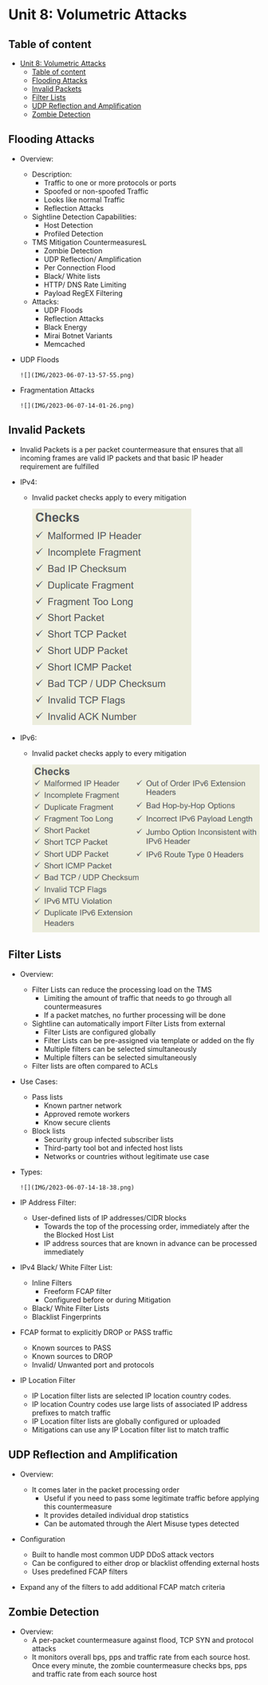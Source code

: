 # Unit 8: Volumetric Attacks

## Table of content

- [Unit 8: Volumetric Attacks](#unit-8-volumetric-attacks)
  - [Table of content](#table-of-content)
  - [Flooding Attacks](#flooding-attacks)
  - [Invalid Packets](#invalid-packets)
  - [Filter Lists](#filter-lists)
  - [UDP Reflection and Amplification](#udp-reflection-and-amplification)
  - [Zombie Detection](#zombie-detection)


## Flooding Attacks

- Overview:
  - Description:
    - Traffic to one or more protocols or ports
    - Spoofed or non-spoofed Traffic
    - Looks like normal Traffic
    - Reflection Attacks
  - Sightline Detection Capabilities:
    - Host Detection
    - Profiled Detection
  - TMS Mitigation CountermeasuresL
    - Zombie Detection
    - UDP Reflection/ Amplification
    - Per Connection Flood
    - Black/ White lists
    - HTTP/ DNS Rate Limiting 
    - Payload RegEX Filtering
  - Attacks: 
    - UDP Floods
    - Reflection Attacks
    - Black Energy
    - Mirai Botnet Variants
    - Memcached

- UDP Floods

      ![](IMG/2023-06-07-13-57-55.png)

- Fragmentation Attacks

      ![](IMG/2023-06-07-14-01-26.png)


## Invalid Packets

- Invalid Packets is a per packet countermeasure that ensures that all incoming frames are valid IP packets and that basic IP header requirement are fulfilled

- IPv4:
  - Invalid packet checks apply to every mitigation

      ![](IMG/2023-06-07-14-11-46.png)

- IPv6:
  - Invalid packet checks apply to every mitigation 

      ![](IMG/2023-06-07-14-12-30.png)

## Filter Lists

- Overview: 
  - Filter Lists can reduce the processing load on the TMS
    - Limiting the amount of traffic that needs to go through all countermeasures
    - If a packet matches, no further processing will be done
  - Sightline can automatically import Filter Lists from external
    - Filter Lists are configured globally 
    - Filter Lists can be pre-assigned via template or added on the fly
    - Multiple filters can be selected simultaneously
    - Multiple filters can be selected simultaneously
  - Filter lists are often compared to ACLs


- Use Cases:
  - Pass lists
    - Known partner network
    - Approved remote workers
    - Know secure clients
  - Block lists
    - Security group infected subscriber lists
    - Third-party tool bot and infected host lists
    - Networks or countries without legitimate use case

- Types:
  
      ![](IMG/2023-06-07-14-18-38.png)

- IP Address Filter:
  - User-defined lists of IP addresses/CIDR blocks
    - Towards the top of the processing order, immediately after the the Blocked Host List
    - IP address sources that are known in advance can be processed immediately

- IPv4 Black/ White Filter List:
  - Inline Filters
    - Freeform FCAP filter
    - Configured before or during Mitigation
  - Black/ White Filter Lists
  - Blacklist Fingerprints

- FCAP format to explicitly DROP or PASS traffic
  - Known sources to PASS
  - Known sources to DROP
  - Invalid/ Unwanted port and protocols


- IP Location Filter
  - IP Location filter lists are selected IP location country codes.
  - IP location Country codes use large lists of associated IP address prefixes to match traffic
  - IP Location filter lists are globally configured or uploaded
  - Mitigations can use any IP Location filter list to match traffic

## UDP Reflection and Amplification

- Overview:
  - It comes later in the packet processing order
    - Useful if you need to pass some legitimate traffic before applying this countermeasure
    - It provides detailed individual drop statistics
    - Can be automated through the Alert Misuse types detected

- Configuration
  - Built to handle most common UDP DDoS attack vectors
  - Can be configured to either drop or blacklist offending external hosts
  - Uses predefined FCAP filters
  
- Expand any of the filters to add additional FCAP match criteria

## Zombie Detection

- Overview:
  - A per-packet countermeasure against flood, TCP SYN and protocol attacks
  - It monitors overall bps, pps and traffic rate from each source host. Once every minute, the zombie countermeasure checks bps, pps and traffic rate from each source host 





